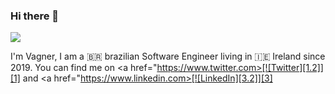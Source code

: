 ### Hi there 👋

<img src="https://i.imgur.com/QX755FN.jpg">

I'm Vagner, I am a :brazil: brazilian Software Engineer living in :ireland: Ireland since 2019. You can find me on <a href="https://www.twitter.com>[![Twitter][1.2]][1]</a> and <a href="https://www.linkedin.com>[![LinkedIn][3.2]][3]</a>

